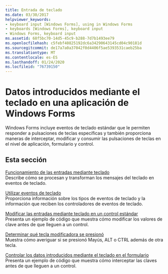 ```yaml
---
title: Entrada de teclado
ms.date: 03/30/2017
helpviewer_keywords:
- keyboard input [Windows Forms], using in Windows Forms
- keyboards [Windows Forms], keyboard input
- Windows Forms, keyboard input
ms.assetid: 68f5bc70-14d5-45c9-b288-7d7b1493ee79
ms.openlocfilehash: c5febf40825192dc6a34290643145cd04c90181d
ms.sourcegitcommit: de17a7a0a37042f0d4406f5ae5393531caeb25ba
ms.translationtype: MT
ms.contentlocale: es-ES
ms.lasthandoff: 01/24/2020
ms.locfileid: "76739150"
---
```

# <a name="keyboard-input-in-a-windows-forms-application"></a>Datos introducidos mediante el teclado en una aplicación de Windows Forms
Windows Forms incluye eventos de teclado estándar que le permiten responder a pulsaciones de teclas específicas y también proporciona maneras de interceptar, modificar y consumir las pulsaciones de teclas en el nivel de aplicación, formulario y control.  
  
## <a name="in-this-section"></a>Esta sección  
 [Funcionamiento de las entradas mediante teclado](how-keyboard-input-works.md)  
 Describe cómo se procesan y transforman los mensajes del teclado en eventos de teclado.  
  
 [Utilizar eventos de teclado](using-keyboard-events.md)  
 Proporciona información sobre los tipos de eventos de teclado y la información que reciben los controladores de eventos de teclado.  
  
 [Modificar las entradas mediante teclado en un control estándar](how-to-modify-keyboard-input-to-a-standard-control.md)  
 Presenta un ejemplo de código que muestra cómo modificar los valores de clave antes de que lleguen a un control.  
  
 [Determinar qué tecla modificadora se presionó](how-to-determine-which-modifier-key-was-pressed.md)  
 Muestra cómo averiguar si se presionó Mayús, ALT o CTRL además de otra tecla.  
  
 [Controlar los datos introducidos mediante el teclado en el formulario](how-to-handle-keyboard-input-at-the-form-level.md)  
 Presenta un ejemplo de código que muestra cómo interceptar las claves antes de que lleguen a un control.
